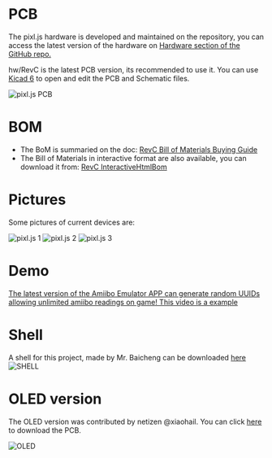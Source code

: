 # PCB

The pixl.js hardware is developed and maintained on the repository, you can access the latest version of the hardware on [Hardware section of the GitHub repo.](https://github.com/solosky/pixl.js/tree/main/hw "Hardware section of the GitHub repo.")

hw/RevC is the latest PCB version, its recommended to use it.
You can use [Kicad 6](https://www.kicad.org/download/) to open and edit the PCB and Schematic files.

![pixl.js PCB](https://github.com/solosky/pixl.js/blob/main/assets/pixljs-pcb-revc.png)

# BOM

- The BoM is summaried on the doc: [RevC Bill of Materials Buying Guide](01+1-RevC-bom.md)
- The Bill of Materials in interactive format are also available, you can download it from: [RevC InteractiveHtmlBom](https://github.com/solosky/pixl.js/blob/main/docs/RevC-ibom.html)

# Pictures

Some pictures of current devices are:

![pixl.js 1](https://github.com/solosky/pixl.js/blob/main/assets/pixljs-3.jpg)
![pixl.js 2](https://github.com/solosky/pixl.js/blob/main/assets/pixljs-4.jpg)
![pixl.js 3](https://github.com/solosky/pixl.js/blob/main/assets/pixljs-5.jpg)

# Demo

[The latest version of the Amiibo Emulator APP can generate random UUIDs allowing unlimited amiibo readings on game! This video is a example](https://www.bilibili.com/video/BV1TD4y1t76A/)

# Shell

A shell for this project, made by Mr. Baicheng can be downloaded [here](https://www.thingiverse.com/thing:5877482)
![SHELL](https://github.com/solosky/pixl.js/blob/main/assets/pixjs-case1.png)

# OLED version

The OLED version was contributed by netizen @xiaohail. You can click [here](https://gitlab.com/xiaohai/pixl.js) to download the PCB.

![OLED](https://github.com/solosky/pixl.js/blob/main/assets/pixljs-oled1.png)
